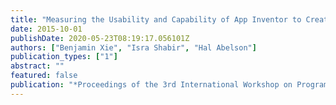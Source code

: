 ```yaml
---
title: "Measuring the Usability and Capability of App Inventor to Create Mobile Applications"
date: 2015-10-01
publishDate: 2020-05-23T08:19:17.056101Z
authors: ["Benjamin Xie", "Isra Shabir", "Hal Abelson"]
publication_types: ["1"]
abstract: ""
featured: false
publication: "*Proceedings of the 3rd International Workshop on Programming for Mobile and Touch*"
---
```


